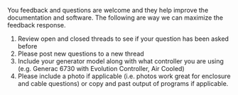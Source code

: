 You  feedback and questions are welcome and they help improve the documentation and software. The following are way we can maximize the feedback response.

1) Review open and closed threads to see if your question has been asked before
2) Please post new questions to a new thread
3) Include your generator model along with what controller you are using (e.g. Generac 6730 with Evolution Controller, Air Cooled)
4) Please include a photo if applicable (i.e. photos work great for enclosure and cable questions) or copy and past output of programs if applicable.
